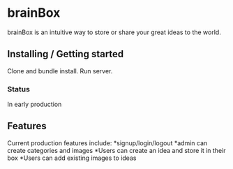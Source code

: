 
# brainBox

brainBox is an intuitive way to store or share your great ideas to the world.

## Installing / Getting started

Clone and bundle install.
Run server.

### Status

In early production

## Features

Current production features include:
*signup/login/logout
*admin can create categories and images
*Users can create an idea and store it in their box
*Users can add existing images to ideas

